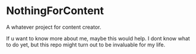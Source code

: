 # NothingForContent
A whatever project for content creator.

If u want to know more about me, maybe this would help.
I dont know what to do yet, but this repo might turn out to be invaluable for my life.
